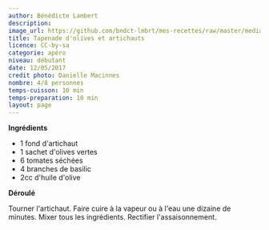 ```yaml
---
author: Bénédicte Lambert
description: 
image_url: https://github.com/bndct-lmbrt/mes-recettes/raw/master/medias/tapenade.jpg
title: Tapenade d'olives et artichauts
licence: CC-by-sa
categorie: apéro
niveau: débutant
date: 12/05/2017
credit photo: Danielle Macinnes
nombre: 4/8 personnes
temps-cuisson: 10 min
temps-preparation: 10 min
layout: page
---
```



**Ingrédients**  

* 1 fond d'artichaut 
* 1 sachet d'olives vertes
* 6 tomates séchées
* 4 branches de basilic
* 2cc d'huile d'olive



**Déroulé**

Tourner l'artichaut.
Faire cuire à la vapeur ou à l'eau une dizaine de minutes.
Mixer tous les ingrédients.
Rectifier l'assaisonnement.
